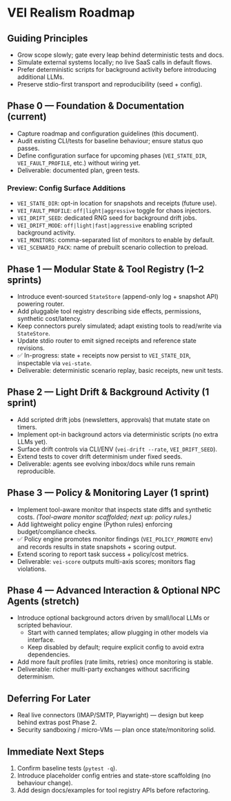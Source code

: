# VEI Realism Roadmap

## Guiding Principles
- Grow scope slowly; gate every leap behind deterministic tests and docs.
- Simulate external systems locally; no live SaaS calls in default flows.
- Prefer deterministic scripts for background activity before introducing additional LLMs.
- Preserve stdio-first transport and reproducibility (seed + config).

## Phase 0 — Foundation & Documentation (current)
- Capture roadmap and configuration guidelines (this document).
- Audit existing CLI/tests for baseline behaviour; ensure status quo passes.
- Define configuration surface for upcoming phases (`VEI_STATE_DIR`, `VEI_FAULT_PROFILE`, etc.) without wiring yet.
- Deliverable: documented plan, green tests.

### Preview: Config Surface Additions
- `VEI_STATE_DIR`: opt-in location for snapshots and receipts (future use).
- `VEI_FAULT_PROFILE`: `off|light|aggressive` toggle for chaos injectors.
- `VEI_DRIFT_SEED`: dedicated RNG seed for background drift jobs.
- `VEI_DRIFT_MODE`: `off|light|fast|aggressive` enabling scripted background activity.
- `VEI_MONITORS`: comma-separated list of monitors to enable by default.
- `VEI_SCENARIO_PACK`: name of prebuilt scenario collection to preload.

## Phase 1 — Modular State & Tool Registry (1–2 sprints)
- Introduce event-sourced `StateStore` (append-only log + snapshot API) powering router.
- Add pluggable tool registry describing side effects, permissions, synthetic cost/latency.
- Keep connectors purely simulated; adapt existing tools to read/write via `StateStore`.
- Update stdio router to emit signed receipts and reference state revisions.
- ✅ In-progress: state + receipts now persist to `VEI_STATE_DIR`, inspectable via `vei-state`.
- Deliverable: deterministic scenario replay, basic receipts, new unit tests.

## Phase 2 — Light Drift & Background Activity (1 sprint)
- Add scripted drift jobs (newsletters, approvals) that mutate state on timers.
- Implement opt-in background actors via deterministic scripts (no extra LLMs yet).
- Surface drift controls via CLI/ENV (`vei-drift --rate`, `VEI_DRIFT_SEED`).
- Extend tests to cover drift determinism under fixed seeds.
- Deliverable: agents see evolving inbox/docs while runs remain reproducible.

## Phase 3 — Policy & Monitoring Layer (1 sprint)
- Implement tool-aware monitor that inspects state diffs and synthetic costs. *(Tool-aware monitor scaffolded; next up: policy rules.)*
- Add lightweight policy engine (Python rules) enforcing budget/compliance checks.
- ✅ Policy engine promotes monitor findings (`VEI_POLICY_PROMOTE` env) and records results in state snapshots + scoring output.
- Extend scoring to report task success + policy/cost metrics.
- Deliverable: `vei-score` outputs multi-axis scores; monitors flag violations.

## Phase 4 — Advanced Interaction & Optional NPC Agents (stretch)
- Introduce optional background actors driven by small/local LLMs or scripted behaviour.
  - Start with canned templates; allow plugging in other models via interface.
  - Keep disabled by default; require explicit config to avoid extra dependencies.
- Add more fault profiles (rate limits, retries) once monitoring is stable.
- Deliverable: richer multi-party exchanges without sacrificing determinism.

## Deferring For Later
- Real live connectors (IMAP/SMTP, Playwright) — design but keep behind extras post Phase 2.
- Security sandboxing / micro-VMs — plan once state/monitoring solid.

## Immediate Next Steps
1. Confirm baseline tests (`pytest -q`).
2. Introduce placeholder config entries and state-store scaffolding (no behaviour change).
3. Add design docs/examples for tool registry APIs before refactoring.
